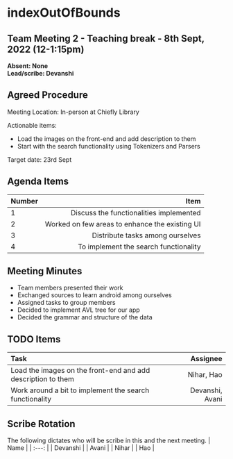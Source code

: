 # indexOutOfBounds

## Team Meeting 2 - Teaching break - 8th Sept, 2022 (12-1:15pm)
**Absent: None**
<br>
**Lead/scribe: Devanshi**

## Agreed Procedure
Meeting Location: In-person at Chiefly Library

Actionable items:
- Load the images on the front-end and add description to them
- Start with the search functionality using Tokenizers and Parsers 

Target date: 23rd Sept

## Agenda Items
| Number | Item |
| :--- | ---: |
| 1 | Discuss the functionalities implemented |
| 2 | Worked on few areas to enhance the existing UI|
| 3 | Distribute tasks among ourselves |
| 4 | To implement the search functionality |

## Meeting Minutes
- Team members presented their work
- Exchanged sources to learn android among ourselves
- Assigned tasks to group members
- Decided to implement AVL tree for our app
- Decided the grammar and structure of the data

## TODO Items
| Task | Assignee |
| :--- | ---: |
| Load the images on the front-end and add description to them | Nihar, Hao |
| Work around a bit to implement the search functionality | Devanshi, Avani |

## Scribe Rotation
The following dictates who will be scribe in this and the next meeting.
| Name |
| :---: |
| Devanshi |
| Avani |
| Nihar |
| Hao |